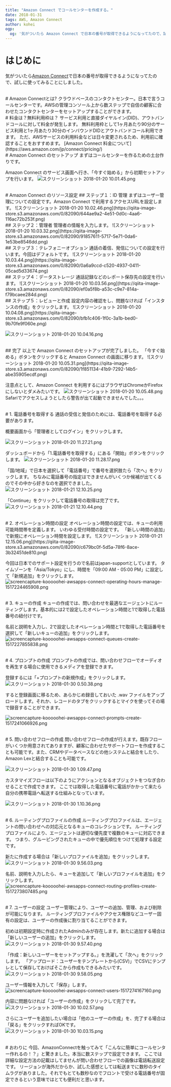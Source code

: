 ```yaml
---
title: "Amazon Connect でコールセンターを作成する。"
date: 2018-01-31
tags: AWS, Amazon Connect
author: kohei
ogp:
  og: '気がついたら Amazon Connect で日本の番号が取得できるようになってたので、試しに使ってみることにしました。'
---
```


# はじめに
気がついたら[Amazon Connect](https://aws.amazon.com/jp/connect/)で日本の番号が取得できるようになってたので、試しに使ってみることにしました。

<br>
# Amazon Connectとは?
クラウドベースのコンタクトセンター。日本で言うコールセンターです。AWSの管理コンソール上から数ステップで自信の顧客に合わせたコンタクトセンターをセットアップすることができます。

<br>
# 料金は？無料利用枠は？
サービス利用と直接ダイヤルイン(DID)、アウトバンドコールに対して料金が発生します。
無料利用枠として1ヶ月あたり90分のサービス利用と1ヶ月あたり30分のインバウンドDIDとアウトバンドコール利用できます。
ただ、AWSサービスの利用料金などは日々変更されるため、利用前に確認することをおすすめます。
[Amazon Connect 料金について](https://aws.amazon.com/jp/connect/pricing/)

<br>
# Amazon Connect のセットアップ
まずはコールセンターを作るための土台作りです。

Amazon Connect のサービス画面へ行き、「今すぐ始める」から初期セットアップを行います。
![スクリーンショット 2018-01-20 10.01.45.png](https://qiita-image-store.s3.amazonaws.com/0/82090/ff84e669-2de8-1d26-9431-b53aad55eb4a.png)

<br>
# Amazon Connect のリソース設定
## ステップ１：ID 管理
まずはユーザー管理についての設定です。Amazon Connect で利用するアクセスURLを設定します。
![スクリーンショット 2018-01-20 10.02.46.png](https://qiita-image-store.s3.amazonaws.com/0/82090/644ae9a2-4e51-0d0c-4aa6-116ac72b253f.png)


<br>
## ステップ２：管理者
管理者の情報を入力します。
![スクリーンショット 2018-01-20 10.03.32.png](https://qiita-image-store.s3.amazonaws.com/0/82090/91857611-5717-5e71-0da6-1e53be8546dd.png)


<br>
## ステップ３：テレフォニーオプション
通話の着信、発信についての設定を行います。今回はデフォルトです。
![スクリーンショット 2018-01-20 10.03.44.png](https://qiita-image-store.s3.amazonaws.com/0/82090/0a6a9ccd-c520-4937-0411-05cad5d33674.png)


<br>
## ステップ４：データストレージ
通話記録などのレポート保存先の設定を行います。
![スクリーンショット 2018-01-20 10.03.56.png](https://qiita-image-store.s3.amazonaws.com/0/82090/ef0a5f8b-a53c-c9e7-814a-f79bcaee284d.png)


<br>
## ステップ５：レビューと作成
設定内容の確認をし、問題なければ「インスタンスの作成」をクリックします。
![スクリーンショット 2018-01-20 10.04.08.png](https://qiita-image-store.s3.amazonaws.com/0/82090/bfb1c406-1f0c-3a1b-bed0-9b70fe9f060e.png)

![スクリーンショット 2018-01-20 10.04.16.png](https://qiita-image-store.s3.amazonaws.com/0/82090/b26e6892-25f2-4251-8c11-b92de62481ff.png)

<br>
## 完了
以上で Amazon Connect のセットアップが完了しました。
「今すぐ始める」ボタンをクリックすると Amazon Connect の画面に移ります。
![スクリーンショット 2018-01-20 10.05.31.png](https://qiita-image-store.s3.amazonaws.com/0/82090/1f851134-41b9-7292-14b5-abe35905ecdf.png)

注意点として、Amazon Connect を利用するにはブラウザはChromeかFirefoxにしないとダメみたいです。
![スクリーンショット 2018-01-20 10.05.48.png](https://qiita-image-store.s3.amazonaws.com/0/82090/1fde8edb-bb6d-3b80-5f18-22c0482041fc.png)
Safariでアクセスしようとしたら警告が出て起動できませんでした。。。


<br>
# 1. 電話番号を取得する
通話の受信と発信のためには、電話番号を取得する必要があります。

概要画面から「管理者としてログイン」をクリックします。

![スクリーンショット 2018-01-20 11.27.21.png](https://qiita-image-store.s3.amazonaws.com/0/82090/ccfae9d8-4ace-00b7-1e6b-f82eb3511798.png)

ダッシュボードから「1.電話番号を取得する」にある「開始」ボタンをクリックします。
![スクリーンショット 2018-01-20 11.28.17.png](https://qiita-image-store.s3.amazonaws.com/0/82090/2ce3d1d2-4ee6-2c7e-147d-bd91ddf23251.png)

「国/地域」で日本を選択して「電話番号」で番号を選択肢たら「次へ」をクリックします。
ちなみに電話番号の指定はできませんがいくつか候補が出てくるのでその中から好きなのを選択できました。
![スクリーンショット 2018-01-21 12.10.25.png](https://qiita-image-store.s3.amazonaws.com/0/82090/b04747b6-4485-6061-f6d4-05fa19f86e88.png)

「Continue」をクリックして電話番号の取得は完了です。
![スクリーンショット 2018-01-21 12.10.44.png](https://qiita-image-store.s3.amazonaws.com/0/82090/b4482417-c489-7202-2590-280c890f17de.png)


<br>
# 2. オペレーション時間の設定
オペレーション時間の設定では、キューの利用可能時間帯を定義します。
いわゆる受付時間の設定です。
「新しい時間の追加」で新規にオペレーション時間を設定します。
![スクリーンショット 2018-01-21 12.15.06.png](https://qiita-image-store.s3.amazonaws.com/0/82090/c679bc0f-5d5a-78f6-8ace-3b32451de810.png)

今回は日本でのサポート設定を行うので名前はjapan-supportとしています。
タイムゾーンを「Asia/Tokyo」にし、時間を「09:00 AM - 05:00 PM」に設定して「新規追加」をクリックします。
![screencapture-kooooohei-awsapps-connect-operating-hours-manage-1517224465908.png](https://qiita-image-store.s3.amazonaws.com/0/82090/0bc90e6e-5a86-3b08-2cc3-62c8ad1daaca.png)


<br>
# 3. キューの作成
キューの作成では、問い合わせを最適なエージェントにルーティングします。基本的には2で設定したオペレーション時間と1で取得した電話番号の紐付けです。

名前と説明を入力し、2で設定したオペレーション時間と1で取得した電話番号を選択して「新しいキューの追加」をクリックします。
![screencapture-kooooohei-awsapps-connect-queues-create-1517227855838.png](https://qiita-image-store.s3.amazonaws.com/0/82090/fff3f543-af6e-1268-84a6-6233a0f1b48a.png)

<br>
# 4. プロンプトの作成
プロンプトの作成では、問い合わせフローでオーディオを再生する場合に使用できるメディアを登録できます。

登録するには「+プロンプトの新規作成」をクリックします。
![スクリーンショット 2018-01-30 0.50.38.png](https://qiita-image-store.s3.amazonaws.com/0/82090/5f240230-c354-ebce-9198-5802f8b6966a.png)

すると登録画面に移るため、あらかじめ録音しておいた .wav ファイルをアップロードします。それか、レコードのタブをクリックするとマイクを使ってその場で録音することができます。

![screencapture-kooooohei-awsapps-connect-prompts-create-1517241066926.png](https://qiita-image-store.s3.amazonaws.com/0/82090/8f3d166e-9a94-6ab0-1227-bc68c65d6d85.png)


<br>
# 5. 問い合わせフローの作成
問い合わせフローの作成が行えます。既存フローがいくつか用意されてありますが、顧客に合わせたサポートフローを作成することも可能です。また、CRMやデータベースなどの他システムと結合をしたり、Amazon Lexと結合することも可能です。

![スクリーンショット 2018-01-30 1.09.47.png](https://qiita-image-store.s3.amazonaws.com/0/82090/00c3e5a2-645f-2fce-fef9-f0612535b47f.png)

カスタマイズフローは以下のようにアクションとなるオブジェクトをつなぎ合わせることで作成できます。
ここでは取得した電話番号に電話がかかって来たら自分の携帯電話へ転送する仕組みとなっています。

![スクリーンショット 2018-01-30 1.10.36.png](https://qiita-image-store.s3.amazonaws.com/0/82090/7375994f-7c82-8af8-31e8-71637fb69cd7.png)


<br>
# 6. ルーティングプロファイルの作成
ルーティングプロファイルは、エージェントの問い合わせへの対応元となるキューのコレクションです。 ルーティングプロファイルにより、エージェントは適切な優先度で複数のキューに対応できます。
つまり、グルーピングされたキューの中で優先順位をつけて処理する設定です。

新たに作成する場合は「新しいプロファイルを追加」をクリックします。
![スクリーンショット 2018-01-30 9.56.03.png](https://qiita-image-store.s3.amazonaws.com/0/82090/0e86b190-1db2-fc48-f96f-596f49ca3c4f.png)

名前、説明を入力したら、キューを追加して「新しいプロファイルを追加」をクリックします。
![screencapture-kooooohei-awsapps-connect-routing-profiles-create-1517273807485.png](https://qiita-image-store.s3.amazonaws.com/0/82090/fba1e2c2-5ab8-24a8-0f8f-1971be2e4e5d.png)


<br>
# 7. ユーザーの設定
ユーザー管理により、ユーザーの追加、管理、および削除が可能になります。 ルーティングプロファイルやアクセス権限などユーザー固有の設定は、ユーザーの作成後に割り当てることができます。

初めは初期設定時に作成されたAdminのみが存在します。新たに追加する場合は「新しいユーザーの追加」をクリックします。
![スクリーンショット 2018-01-30 9.57.40.png](https://qiita-image-store.s3.amazonaws.com/0/82090/d8f98941-6ac0-7331-11c7-e34be9d17572.png)

「作成：新しいユーザーをセットアップする。」を洗濯して「次へ」をクリックします。
「アップロード：ユーザーをテンプレートから(CSV)」でCSVにテンプレとして保存しておけばそこから作成もできるみたいです。
![スクリーンショット 2018-01-30 9.58.05.png](https://qiita-image-store.s3.amazonaws.com/0/82090/54cd40d1-6bcb-3850-c5f2-2100cbd40389.png)

ユーザー情報を入力して「保存」します。
![screencapture-kooooohei-awsapps-connect-users-1517274167160.png](https://qiita-image-store.s3.amazonaws.com/0/82090/c6233bc9-6129-37ba-7ad3-74c20f13c9b9.png)

内容に問題なければ「ユーザーの作成」をクリックして完了です。
![スクリーンショット 2018-01-30 10.02.57.png](https://qiita-image-store.s3.amazonaws.com/0/82090/c439ef7e-e5ad-2391-c158-d942f96bddd5.png)

さらにユーザーを追加したい場合は「他のユーザーの作成」を、完了する場合は「戻る」をクリックすればOKです。
![スクリーンショット 2018-01-30 10.03.15.png](https://qiita-image-store.s3.amazonaws.com/0/82090/93acee42-a62f-0fb3-b7f6-4b32182315a4.png)


<br>
# おわりに
今回、AmazonConnectを触ってみて「こんなに簡単にコールセンター作れるの！？」と驚きました。本当に数ステップで設定できます。
ここでは詳細な設定方法の記載はしてませんが問い合わせフローでの画像は電話転送設定です。
リージョンが海外だからか、試した感想としては転送までに数秒のタイムラグがありました。それでもとても数秒なのでフロントで受ける電話番号が固定できるという意味ではとても便利だと思います。


